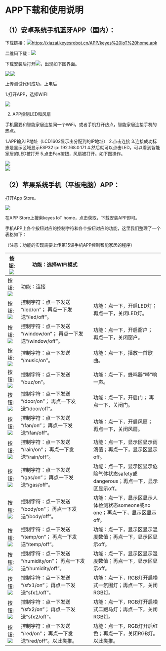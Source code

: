 # APP下载和使用说明

## （1）安卓系统手机蓝牙APP（国内）：

下载链接：![](media/f1ebec09a6a924e66654e11bbf3e8827.png)<https://xiazai.keyesrobot.cn/APP/keyes%20IoT%20home.apk>

二维码下载：![](media/049a27bbb2e7410c404f8a03aa9f0eef.png)

下载安装后打开![](media/7ec5f89710521709c29fbe26f6e2ddb9.jpeg)，出现如下图界面。

![](media/fcb1414758ce8d42810f3e0c22e0d8fb.png)![](media/8e7c339852876017b41a39d5a0b31323.png)

上传测试代码成功，上电后

1.打开APP，选择WIFI

![](media/d1cf201be878301328acdb765b4ec3b1.png)

2.  APP控制LED和风扇

手机需要和智能家居连接同一个WiFi，或者手机打开热点，智能家居连接手机的热点。

1.APP输入IP地址（LCD1602显示出分配到的IP地址）
2.点击连接
3.连接成功标志是显示区域显示ESP32 ip: 192.168.0.171
4.然后就可以点击LED，可以看到智能家居的LED被打开
5.点击Fan按钮，风扇被打开。如下图操作。

![](media/426c73480e4513751bf99667b3ea7e58.png)  
![](media/ffdb33832de6eefc32545d6ef4e49128.png)

## （2）苹果系统手机（平板电脑）APP：

打开App Store。

![](media/eeccf6fd30106842b44464a3dc598f0c.png)

在APP Store上搜索keyes IoT home，点击获取，下载安装APP即可。

手机APP上各个按钮对应的控制字符和各个按钮对应的功能，这里我们整理了一个表格如下：

（注意：功能的实现需要上传第15课手机APP控制智能家居的程序）


|按钮:![](media/db273e84e03ad5f0fd80c96fbd0d8df5.png)|功能：选择WIFI模式||
|-|-|-|
|按钮:![](media/26cffb5adfc9219ef70e870aedb103d9.png)|功能：连接||
|按钮:![](media/e4485d32e33d2d479b6547c48e219987.png)|控制字符：点一下发送 “/led/on”； 再点一下发送“/led/off”。|功能：点一下，开启LED灯；再点一下，关闭LED灯。|
|按钮:![](media/bb5ec8ab3502d0c0ba2a4a486196bfbd.png)|控制字符：点一下发送 “/window/on”； 再点一下发送“/window/off”。|功能：点一下，开启窗户； 再点一下，关闭窗户。|
|按钮:![](media/62def1a4051fdc1bf34e61a04a7059da.png)|控制字符：点一下发送 “/music/on”。|功能：点一下，播放一首歌曲。|
|按钮:![](media/444d1fafe5f9b8944765144fbd5a0f12.png)|控制字符：点一下发送 “/buz/on”。|功能：点一下，蜂鸣器“哔”响一声。|
|按钮:![](media/5e489d6a591dbfa2dc085df4ee4b9e50.png)|控制字符：点一下发送 “/door/on”； 再点一下发送“/door/off”。|功能：点一下，开启门； 再点一下，关闭门。|
|按钮:![](media/b9bbc1adcfc17eab7a43867b2ccfe5af.png)|控制字符：点一下发送 “/fan/on”； 再点一下发送“/fan/off”。|功能：点一下，开启风扇； 再点一下，关闭风扇。|
|按钮:![](media/8d1864ce4b02bc1435b9d5f3c963f003.png)|控制字符：点一下发送 “/rain/on”； 再点一下发送“/rain/off”。|功能：点一下，显示区显示雨滴值；再点一下，显示区显示off。|
|按钮:![](media/1bf11cdaf889d8962ea00a55719fe3b4.png)|控制字符：点一下发送 “/gas/on”； 再点一下发送“/gas/off”。|功能：点一下，显示区显示危险气体状态safety或dangerous；再点一下，显示区显示off。|
|按钮:![](media/23ca9a4b18e3c7830c724b6e60f44e97.png)|控制字符：点一下发送 “/body/on”； 再点一下发送“/body/off”。|功能：点一下，显示区显示人体检测状态someone或no one；再点一下，显示区显示off。|
|按钮:![](media/ed6610e8c0b1bfbcc09a031928b696a7.png)|控制字符：点一下发送 “/temp/on”； 再点一下发送“/temp/off”。|功能：点一下，显示区显示温度数值；再点一下，显示区显示off。|
|按钮:![](media/9d73f8b84fd4921ffe2c6db36ee2e165.png)|控制字符：点一下发送 “/humidity/on”； 再点一下发送“/humidity/off”。|功能：点一下，显示区显示湿度数值；再点一下，显示区显示off。|
|按钮:![](media/fe27b6c64651eb180e9ee2a88bdf692b.png)|控制字符：点一下发送 “/sfx1/on”； 再点一下发送“sfx1/off”。|功能：点一下，RGB灯开启模式一氛围灯；再点一下，关闭RGB灯。|
|按钮:![](media/dfa0129c15a1af7746d954173fecb1a6.png)|控制字符：点一下发送 “/sfx2/on”； 再点一下发送“sfx2/off”。|功能：点一下，RGB灯开启模式二跑马灯；再点一下，关闭RGB灯。|
|按钮:![](media/b69863822fc8e54f53a866490e1913e1.png)|控制字符：点一下发送 “/red/on”； 再点一下发送“/red/off”。以此类推。|功能：点一下，RGB灯开启红色；再点一下，关闭RGB灯。以此类推。|






